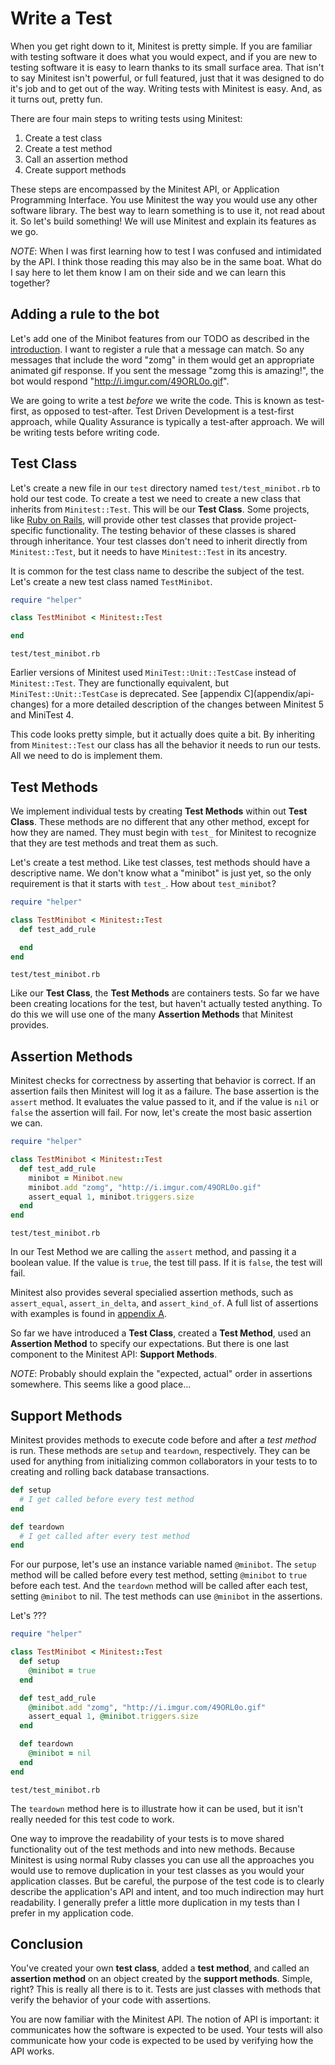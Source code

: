 Write a Test
============

When you get right down to it, Minitest is pretty simple. If you are familiar with testing software it does what you would expect, and if you are new to testing software it is easy to learn thanks to its small surface area. That isn't to say Minitest isn't powerful, or full featured, just that it was designed to do it's job and to get out of the way. Writing tests with Minitest is easy. And, as it turns out, pretty fun.

There are four main steps to writing tests using Minitest:

1. Create a test class
2. Create a test method
3. Call an assertion method
4. Create support methods

These steps are encompassed by the Minitest API, or Application Programming Interface. You use Minitest the way you would use any other software library. The best way to learn something is to use it, not read about it. So let's build something! We will use Minitest and explain its features as we go.

*NOTE*: When I was first learning how to test I was confused and intimidated by the API. I think those reading this may also be in the same boat. What do I say here to let them know I am on their side and we can learn this together?

Adding a rule to the bot
------------------------

Let's add one of the Minibot features from our TODO as described in the [introduction](introduction). I want to register a rule that a message can match. So any messages that include the word "zomg" in them would get an appropriate animated gif response. If you sent the message "zomg this is amazing!", the bot would respond "http://i.imgur.com/49ORL0o.gif".

We are going to write a test *before* we write the code. This is known as test-first, as opposed to test-after. Test Driven Development is a test-first approach, while Quality Assurance is typically a test-after approach. We will be writing tests before writing code.

Test Class
----------

Let's create a new file in our `test` directory named `test/test_minibot.rb` to hold our test code. To create a test we need to create a new class that inherits from `Minitest::Test`. This will be our **Test Class**. Some projects, like [Ruby on Rails](http://rubyonrails.org/), will provide other test classes that provide project-specific functionality. The testing behavior of these classes is shared through inheritance. Your test classes don't need to inherit directly from `Minitest::Test`, but it needs to have `Minitest::Test` in its ancestry.

It is common for the test class name to describe the subject of the test. Let's create a new test class named `TestMinibot`.

```ruby
require "helper"

class TestMinibot < Minitest::Test

end
```

`test/test_minibot.rb`

<aside>
<p>Earlier versions of Minitest used <code>MiniTest::Unit::TestCase</code> instead of <code>Minitest::Test</code>. They are functionally equivalent, but <code>MiniTest::Unit::TestCase</code> is deprecated. See [appendix C](appendix/api-changes) for a more detailed description of the changes between Minitest 5 and MiniTest 4.</p>
</aside>

This code looks pretty simple, but it actually does quite a bit. By inheriting from `Minitest::Test` our class has all the behavior it needs to run our tests. All we need to do is implement them.

Test Methods
------------

We implement individual tests by creating **Test Methods** within out **Test Class**. These methods are no different that any other method, except for how they are named. They must begin with `test_` for Minitest to recognize that they are test methods and treat them as such.

Let's create a test method. Like test classes, test methods should have a descriptive name. We don't know what a "minibot" is just yet, so the only requirement is that it starts with `test_`. How about `test_minibot`?

```ruby
require "helper"

class TestMinibot < Minitest::Test
  def test_add_rule

  end
end
```

`test/test_minibot.rb`

Like our **Test Class**, the **Test Methods** are containers tests. So far we have been creating locations for the test, but haven't actually tested anything. To do this we will use one of the many **Assertion Methods** that Minitest provides.

Assertion Methods
-----------------

Minitest checks for correctness by asserting that behavior is correct. If an assertion fails then Minitest will log it as a failure. The base assertion is the `assert` method. It evaluates the value passed to it, and if the value is `nil` or `false` the assertion will fail. For now, let's create the most basic assertion we can.

```ruby
require "helper"

class TestMinibot < Minitest::Test
  def test_add_rule
    minibot = Minibot.new
    minibot.add "zomg", "http://i.imgur.com/49ORL0o.gif"
    assert_equal 1, minibot.triggers.size
  end
end
```

`test/test_minibot.rb`

In our Test Method we are calling the `assert` method, and passing it a boolean value. If the value is `true`, the test till pass. If it is `false`, the test will fail.

Minitest also provides several specialied assertion methods, such as `assert_equal`, `assert_in_delta`, and `assert_kind_of`. A full list of assertions with examples is found in [appendix A](appendix/assertions).

So far we have introduced a **Test Class**, created a **Test Method**, used an **Assertion Method** to specify our expectations. But there is one last component to the Minitest API: **Support Methods**.

*NOTE*: Probably should explain the "expected, actual" order in assertions somewhere. This seems like a good place...

Support Methods
---------------

Minitest provides methods to execute code before and after a *test method* is run. These methods are `setup` and `teardown`, respectively. They can be used for anything from initializing common collaborators in your tests to to creating and rolling back database transactions.

```ruby
def setup
  # I get called before every test method
end

def teardown
  # I get called after every test method
end
```

For our purpose, let's use an instance variable named `@minibot`. The `setup` method will be called before every test method, setting `@minibot` to `true` before each test. And the `teardown` method will be called after each test, setting `@minibot` to nil. The test methods can use `@minibot` in the assertions.

Let's ???

```ruby
require "helper"

class TestMinibot < Minitest::Test
  def setup
    @minibot = true
  end

  def test_add_rule
    @minibot.add "zomg", "http://i.imgur.com/49ORL0o.gif"
    assert_equal 1, @minibot.triggers.size
  end

  def teardown
    @minibot = nil
  end
end
```

`test/test_minibot.rb`

The `teardown` method here is to illustrate how it can be used, but it isn't really needed for this test code to work.

One way to improve the readability of your tests is to move shared functionality out of the test methods and into new methods. Because Minitest is using normal Ruby classes you can use all the approaches you would use to remove duplication in your test classes as you would your application classes. But be careful, the purpose of the test code is to clearly describe the application's API and intent, and too much indirection may hurt readability. I generally prefer a little more duplication in my tests than I prefer in my application code.

Conclusion
----------

You've created your own **test class**, added a **test method**, and called an **assertion method** on an object created by the **support methods**. Simple, right? This is really all there is to it. Tests are just classes with methods that verify the behavior of your code with assertions.

You are now familiar with the Minitest API. The notion of API is important: it communicates how the software is expected to be used. Your tests will also communicate how your code is expected to be used by verifying how the API works.
